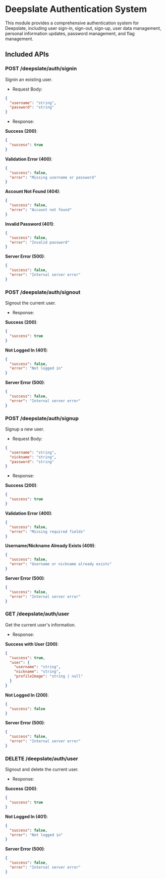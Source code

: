 # Deepslate Authentication System

This module provides a comprehensive authentication system for Deepslate, including user sign-in, sign-out, sign-up, user data management, personal information updates, password management, and flag management.

## Included APIs

### POST /deepslate/auth/signin

Signin an existing user.

- Request Body:

```json
{
  "username": "string",
  "password": "string"
}
```

- Response:

**Success (200)**:

```json
{
  "success": true
}
```

**Validation Error (400)**:

```json
{
  "success": false,
  "error": "Missing username or password"
}
```

**Account Not Found (404)**:

```json
{
  "success": false,
  "error": "Account not found"
}
```

**Invalid Password (401)**:

```json
{
  "success": false,
  "error": "Invalid password"
}
```

**Server Error (500)**:

```json
{
  "success": false,
  "error": "Internal server error"
}
```

### POST /deepslate/auth/signout

Signout the current user.

- Response:

**Success (200)**:

```json
{
  "success": true
}
```

**Not Logged In (401)**:

```json
{
  "success": false,
  "error": "Not logged in"
}
```

**Server Error (500)**:

```json
{
  "success": false,
  "error": "Internal server error"
}
```

### POST /deepslate/auth/signup

Signup a new user.

- Request Body:

```json
{
  "username": "string",
  "nickname": "string",
  "password": "string"
}
```

- Response:

**Success (200)**:

```json
{
  "success": true
}
```

**Validation Error (400)**:

```json
{
  "success": false,
  "error": "Missing required fields"
}
```

**Username/Nickname Already Exists (409)**:

```json
{
  "success": false,
  "error": "Username or nickname already exists"
}
```

**Server Error (500)**:

```json
{
  "success": false,
  "error": "Internal server error"
}
```

### GET /deepslate/auth/user

Get the current user's information.

- Response:

**Success with User (200)**:

```json
{
  "success": true,
  "user": {
    "username": "string",
    "nickname": "string",
    "profileImage": "string | null"
  }
}
```

**Not Logged In (200)**:

```json
{
  "success": false
}
```

**Server Error (500)**:

```json
{
  "success": false,
  "error": "Internal server error"
}
```

### DELETE /deepslate/auth/user

Signout and delete the current user.

- Response:

**Success (200)**:

```json
{
  "success": true
}
```

**Not Logged In (401)**:

```json
{
  "success": false,
  "error": "Not logged in"
}
```

**Server Error (500)**:

```json
{
  "success": false,
  "error": "Internal server error"
}
```
